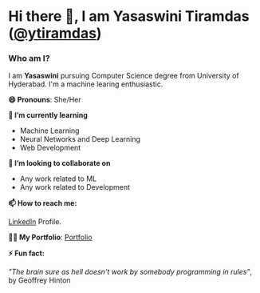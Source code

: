 # Hi there 👋, I am Yasaswini Tiramdas ([@ytiramdas](https://ytiramdas.github.io))</h1>

### Who am I?

I am **Yasaswini** pursuing Computer Science degree from University of Hyderabad. I'm a machine learing enthusiastic.

**😄 Pronouns**: She/Her

**📖 I’m currently learning**
- Machine Learning
- Neural Networks and Deep Learning
- Web Development

**👯 I’m looking to collaborate on**
- Any work related to ML
- Any work related to Development

**📫 How to reach me:**

[LinkedIn](https://www.linkedin.com/in/yasaswini-tiramdas-20727a18a/) Profile.

**👧🏻 My Portfolio**: [Portfolio](https://yashi1011.github.io)

**⚡ Fun fact:**

*"The brain sure as hell doesn't work by somebody programming in rules"*, by Geoffrey Hinton
